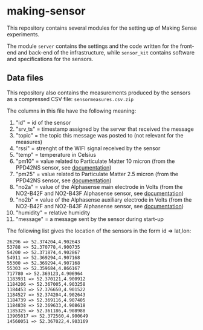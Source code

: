 # making-sensor

This repository contains several modules for the setting up of Making Sense experiments.

The module `server` contains the settings and the code written for the front-end and back-end of the infrastructure, while `sensor_kit` contains software and specifications for the sensors.

## Data files
This repository also contains the measurements produced by the sensors as a compressed CSV file: `sensormeasures.csv.zip`

The columns in this file have the following meaning:

1. "id" = id of the sensor
2. "srv_ts" = timestamp assigned by the server that received the message
3. "topic" = the topic this message was posted to (not relevant for the measures)
4. "rssi" = strenght of the WIFI signal received by the sensor
5. "temp" = temperature in Celsius
6. "pm10" = value related to Particulate Matter 10 micron (from the PPD42NS sensor, see [documentation](./sensor_kit/doc/Sensor_Kit_doc.pdf))
7. "pm25" = value related to Particulate Matter 2.5 micron (from the PPD42NS sensor, see [documentation](./sensor_kit/doc/Sensor_Kit_doc.pdf))
8. "no2a" = value of the Alphasense main electrode in Volts (from the NO2-B42F and NO2-B43F Alphasense sensor, see [documentation](./sensor_kit/doc/Sensor_Kit_doc.pdf))
9. "no2b" = value of the Alphasense auxiliary electrode in Volts (from the NO2-B42F and NO2-B43F Alphasense sensor, see [documentation](./sensor_kit/doc/Sensor_Kit_doc.pdf))
10. "humidity" = relative humidity
11. "message" = a message sent by the sensor during start-up

The following list gives the location of the sensors in the form id => lat,lon:
```
26296 => 52.374204,4.902643
53788 => 52.370778,4.900735
54200 => 52.371874,4.902867
54911 => 52.369294,4.907168
55300 => 52.369294,4.907168
55303 => 52.359684,4.866167
717780 => 52.369123,4.906964
1183931 => 52.370121,4.900912
1184206 => 52.367005,4.903258
1184453 => 52.376650,4.901522
1184527 => 52.374204,4.902643
1184739 => 52.369116,4.907405
1184838 => 52.369633,4.908618
1185325 => 52.361186,4.908988
13905017 => 52.372560,4.900649
14560051 => 52.367022,4.903169
```
